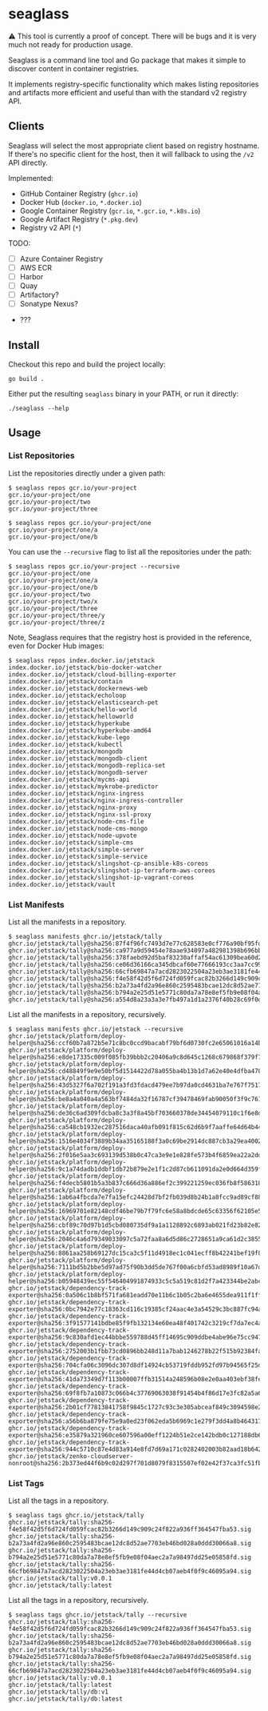 # seaglass

⚠️ This tool is currently a proof of concept. There will be bugs and it is very
much not ready for production usage.

Seaglass is a command line tool and Go package that makes it simple to discover
content in container registries.

It implements registry-specific functionality which makes listing repositories
and artifacts more efficient and useful than with the standard v2 registry API.

## Clients

Seaglass will select the most appropriate client based on registry hostname. If
there's no specific client for the host, then it will fallback to using the
`/v2` API directly.

Implemented:

- GitHub Container Registry (`ghcr.io`)
- Docker Hub (`docker.io`, `*.docker.io`)
- Google Container Registry (`gcr.io`, `*.gcr.io`, `*.k8s.io`)
- Google Artifact Registry (`*.pkg.dev`)
- Registry v2 API (`*`)

TODO:

- [ ] Azure Container Registry
- [ ] AWS ECR
- [ ] Harbor
- [ ] Quay
- [ ] Artifactory?
- [ ] Sonatype Nexus?
- ???

## Install

Checkout this repo and build the project locally:

```shell
go build .
```

Either put the resulting `seaglass` binary in your PATH, or run it directly:

```shell
./seaglass --help
```

## Usage

### List Repositories

List the repositories directly under a given path:

```shell
$ seaglass repos gcr.io/your-project
gcr.io/your-project/one
gcr.io/your-project/two
gcr.io/your-project/three
```

```shell
$ seaglass repos gcr.io/your-project/one
gcr.io/your-project/one/a
gcr.io/your-project/one/b
```

You can use the `--recursive` flag to list all the repositories under the path:

```shell
$ seaglass repos gcr.io/your-project --recursive
gcr.io/your-project/one
gcr.io/your-project/one/a
gcr.io/your-project/one/b
gcr.io/your-project/two
gcr.io/your-project/two/x
gcr.io/your-project/three
gcr.io/your-project/three/y
gcr.io/your-project/three/z
```

Note, Seaglass requires that the registry host is provided in the reference, even for
Docker Hub images:

```shell
$ seaglass repos index.docker.io/jetstack
index.docker.io/jetstack/bio-docker-watcher
index.docker.io/jetstack/cloud-billing-exporter
index.docker.io/jetstack/contain
index.docker.io/jetstack/dockernews-web
index.docker.io/jetstack/echoloop
index.docker.io/jetstack/elasticsearch-pet
index.docker.io/jetstack/hello-world
index.docker.io/jetstack/helloworld
index.docker.io/jetstack/hyperkube
index.docker.io/jetstack/hyperkube-amd64
index.docker.io/jetstack/kube-lego
index.docker.io/jetstack/kubectl
index.docker.io/jetstack/mongodb
index.docker.io/jetstack/mongodb-client
index.docker.io/jetstack/mongodb-replica-set
index.docker.io/jetstack/mongodb-server
index.docker.io/jetstack/mycms-api
index.docker.io/jetstack/mykrobe-predictor
index.docker.io/jetstack/nginx-ingress
index.docker.io/jetstack/nginx-ingress-controller
index.docker.io/jetstack/nginx-proxy
index.docker.io/jetstack/nginx-ssl-proxy
index.docker.io/jetstack/node-cms-file
index.docker.io/jetstack/node-cms-mongo
index.docker.io/jetstack/node-upvote
index.docker.io/jetstack/simple-cms
index.docker.io/jetstack/simple-server
index.docker.io/jetstack/simple-service
index.docker.io/jetstack/slingshot-cp-ansible-k8s-coreos
index.docker.io/jetstack/slingshot-ip-terraform-aws-coreos
index.docker.io/jetstack/slingshot-ip-vagrant-coreos
index.docker.io/jetstack/vault
```

### List Manifests

List all the manifests in a repository.

```shell
$ seaglass manifests ghcr.io/jetstack/tally
ghcr.io/jetstack/tally@sha256:87f4f96fc7493d7e77c628583e0cf776a90bf95fd83168e9c0e8fd6db5624656
ghcr.io/jetstack/tally@sha256:ca977a9d59454e78aae934097a482981398b696bb5d48de9992dd269bd2d6af1
ghcr.io/jetstack/tally@sha256:378faebd92d5baf83230affaf54ac61309bea60d23b38a83af97d6dd6656f5f1
ghcr.io/jetstack/tally@sha256:ce06d36166ca345dbcaf60e77666193cc3aa7cc99850fb8d03fca9e58efe72b1
ghcr.io/jetstack/tally@sha256:66cfb69847a7acd2823022504a23eb3ae3181fe44d4cb07aeb4f0f9c46095a94
ghcr.io/jetstack/tally@sha256:f4e58f42d5f6d724fd059fcac82b3266d149c909c24f822a936ff364547fba53
ghcr.io/jetstack/tally@sha256:b2a73a4fd2a96e860c2595483bcae12dc8d52ae7703eb46bd028a0ddd30066a8
ghcr.io/jetstack/tally@sha256:b794a2e25d51e5771c80da7a78e8ef5fb9e08f04aec2a7a98497dd25e05858fd
ghcr.io/jetstack/tally@sha256:a554d8a23a3a3e7fb497a1d1a2376f40b28c69f0d83aafa24c0531ec09cf37b3
```

List all the manifests in a repository, recursively.

```shell
$ seaglass manifests ghcr.io/jetstack --recursive
ghcr.io/jetstack/platform/deploy-helper@sha256:ccf60b7a872b5e71c8bc0ccd9bacabf79bf6d0730fc2e65061016a14bb3fabe9
ghcr.io/jetstack/platform/deploy-helper@sha256:e8de17335c009f085fb39bbb2c20406a9c8d645c1268c679868f379f78a0c1f3
ghcr.io/jetstack/platform/deploy-helper@sha256:cd48849f9e9e50bf5d1514422d78a055ba4b13b1d7a62e40e4dfba478f654940
ghcr.io/jetstack/platform/deploy-helper@sha256:43d5327f6a702f191a3fd3fdacd479ee7b97da0cd4631ba7e767f751772c3e82
ghcr.io/jetstack/platform/deploy-helper@sha256:be8a4a040a4a563bf7484da32f16787cf39478469fab90050f3f9c76134fa1ad
ghcr.io/jetstack/platform/deploy-helper@sha256:de36c6ad309fdcba8c3a3f8a45bf703660378de34454079110c1f6e8de6521fb
ghcr.io/jetstack/platform/deploy-helper@sha256:ca548cb1932ec287516daca40afb091f815c62d6b9f7aaffe64d64b4479633b7
ghcr.io/jetstack/platform/deploy-helper@sha256:1516e4034f3889b34aa35165188f3a0c69be2914dc887cb3a29ea400289744ef
ghcr.io/jetstack/platform/deploy-helper@sha256:2f016e5aa3c693139d538b0c47ca3e9e1e828fe573b4f6859ea22a2dd3fc8074
ghcr.io/jetstack/platform/deploy-helper@sha256:9c1a74dadb1ddbf1db72b879e2e1f1c2d87cb611091da2e0d664d359f554f29f
ghcr.io/jetstack/platform/deploy-helper@sha256:f4decb5801b5a3b837c666d36a886ef2c399221259ec036fb8f586318bea6b07
ghcr.io/jetstack/platform/deploy-helper@sha256:1ab6a4fbcda7e7fa15efc24428d7bf2fb039d8b24b1a8fcc9ad89cf8885c16ca
ghcr.io/jetstack/platform/deploy-helper@sha256:16969701e82148cdf46be79b7f79fc6e58a8bdcde65c63356f62105e5f40d914
ghcr.io/jetstack/platform/deploy-helper@sha256:cbf89c70d97b1d5cbd080735df9a1a1128892c6893ab021fd23b82e825090256
ghcr.io/jetstack/platform/deploy-helper@sha256:2046c4a6d79349033097c5a72faa8a6d5d86c2728651a9ca61d2c385554dc632
ghcr.io/jetstack/platform/deploy-helper@sha256:8861aa258b69127dc15ca3c5f11d4918ec1c041ecff8b42241bef19f824f10f4
ghcr.io/jetstack/platform/deploy-helper@sha256:7111bd5b2bbe5d97ad75f90b3dd5de767f00a6cbfd53ad8989f10a67d931334f
ghcr.io/jetstack/platform/deploy-helper@sha256:b05948439ec55f546404991874933c5c5a519c81d2f7a423344be2abce31ea3f
ghcr.io/jetstack/dependency-track-exporter@sha256:0a506c1b8bf571fa681eadd70e11b6c1b05c2ba6e4655dea911f1ff79e2f3223
ghcr.io/jetstack/dependency-track-exporter@sha256:0bc7942e77c18363cd116c19385cf24aac4e3a54529c3bc887fc94aeb1dc7f4b
ghcr.io/jetstack/dependency-track-exporter@sha256:3f91577141bdbe85f9fb132134e60ea48f401742c3219cf7da7ec4ac3a9508f6
ghcr.io/jetstack/dependency-track-exporter@sha256:9c830afd1ec44bbbe559788d45ff14695c909ddbe4abe96e75cc947f27662e1c
ghcr.io/jetstack/dependency-track-exporter@sha256:2752003b1fbb73cd0896bb248d11a7bab1246278b22f515b92384fa0126b3084
ghcr.io/jetstack/dependency-track-exporter@sha256:704cfa06c3096dc307d8df14924cb53719fddb952fd97b94565f25d19fa9a3b8
ghcr.io/jetstack/dependency-track-exporter@sha256:41da73349d7f113b00007ffb31514a248596b08e2e0aa403ebf38fed8ab6998a
ghcr.io/jetstack/dependency-track-exporter@sha256:69f8fb7a10873c066b4c37769063038f91454b4f86d17e3fc82a5a6a1e269a26
ghcr.io/jetstack/dependency-track-exporter@sha256:2b01cf77813841758f9845c1727c93c3e305abceaf849c3094598e2de4300d0d
ghcr.io/jetstack/dependency-track-exporter@sha256:a56b6ba879fe75e9a0ed23f062eda5b6969c1e279f3dd4a8b464317fbce56269
ghcr.io/jetstack/dependency-track-exporter@sha256:e35879a321960ce607596a00eff1224b51e2ce142bdb0c127188db60ec1cca0e
ghcr.io/jetstack/dependency-track-exporter@sha256:944c5710c87e4d83a914e8fd7d69a171c0282402003b82aad18b642c4e2bbcdd
ghcr.io/jetstack/zenko-cloudserver-nonroot@sha256:2b373ed44f6b9c02d297f701d8079f8315507ef02e42f37ca3fc51fbea90c1be
```

### List Tags

List all the tags in a repository.

```
$ seaglass tags ghcr.io/jetstack/tally
ghcr.io/jetstack/tally:sha256-f4e58f42d5f6d724fd059fcac82b3266d149c909c24f822a936ff364547fba53.sig
ghcr.io/jetstack/tally:sha256-b2a73a4fd2a96e860c2595483bcae12dc8d52ae7703eb46bd028a0ddd30066a8.sig
ghcr.io/jetstack/tally:sha256-b794a2e25d51e5771c80da7a78e8ef5fb9e08f04aec2a7a98497dd25e05858fd.sig
ghcr.io/jetstack/tally:sha256-66cfb69847a7acd2823022504a23eb3ae3181fe44d4cb07aeb4f0f9c46095a94.sig
ghcr.io/jetstack/tally:v0.0.1
ghcr.io/jetstack/tally:latest
```

List all the tags in a repository, recursively.

```
$ seaglass tags ghcr.io/jetstack/tally --recursive
ghcr.io/jetstack/tally:sha256-f4e58f42d5f6d724fd059fcac82b3266d149c909c24f822a936ff364547fba53.sig
ghcr.io/jetstack/tally:sha256-b2a73a4fd2a96e860c2595483bcae12dc8d52ae7703eb46bd028a0ddd30066a8.sig
ghcr.io/jetstack/tally:sha256-b794a2e25d51e5771c80da7a78e8ef5fb9e08f04aec2a7a98497dd25e05858fd.sig
ghcr.io/jetstack/tally:sha256-66cfb69847a7acd2823022504a23eb3ae3181fe44d4cb07aeb4f0f9c46095a94.sig
ghcr.io/jetstack/tally:v0.0.1
ghcr.io/jetstack/tally:latest
ghcr.io/jetstack/tally/db:v1
ghcr.io/jetstack/tally/db:latest
```
